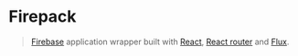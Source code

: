 # Firepack
> [Firebase](https://www.firebase.com/) application wrapper built with [React](http://facebook.github.io/react/),
[React router](https://github.com/rackt/react-router) and [Flux](https://facebook.github.io/flux/).
